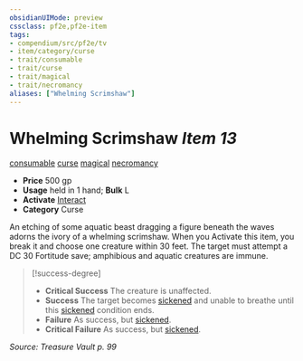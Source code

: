 ```yaml
---
obsidianUIMode: preview
cssclass: pf2e,pf2e-item
tags:
- compendium/src/pf2e/tv
- item/category/curse
- trait/consumable
- trait/curse
- trait/magical
- trait/necromancy
aliases: ["Whelming Scrimshaw"]
---
```

# Whelming Scrimshaw *Item 13*  
[consumable](rules/traits/consumable.md)  [curse](rules/traits/curse.md)  [magical](rules/traits/magical.md)  [necromancy](rules/traits/necromancy.md)  

- **Price** 500 gp
- **Usage** held in 1 hand; **Bulk** L
- **Activate** [Interact](rules/actions/interact.md)
- **Category** Curse

An etching of some aquatic beast dragging a figure beneath the waves adorns the ivory of a whelming scrimshaw. When you Activate this item, you break it and choose one creature within 30 feet. The target must attempt a DC 30 Fortitude save; amphibious and aquatic creatures are immune.

> [!success-degree] 
> - **Critical Success** The creature is unaffected.
> - **Success** The target becomes [sickened](rules/conditions.md#Sickened) and unable to breathe until this [sickened](rules/conditions.md#Sickened) condition ends.
> - **Failure** As success, but [sickened](rules/conditions.md#Sickened).
> - **Critical Failure** As success, but [sickened](rules/conditions.md#Sickened).

*Source: Treasure Vault p. 99*
